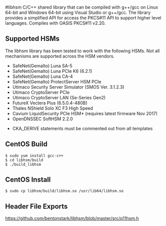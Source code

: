 #libhsm
C/C++ shared library that can be compiled with g++/gcc on Linux 64-bit and Windows 64-bit using Visual Studio or g++/gcc.  The library provides a simplified API for access the PKCS#11 API to support higher level languages.  Compiles with OASIS PKCS#11 v2.20. 

## Supported HSMs
The libhsm library has been tested to work with the following HSMs.  Not all mechanisms are supported across the HSM vendors.
- SafeNet(Gemalto) Luna SA-5
- SafeNet(Gemalto) Luna PCIe K6 (6.2.1)
- SafeNet(Gemalto) Luna CA-4
- SafeNet(Gemalto) ProtectServer HSM PCIe
- Utimaco Security Server Simulator (SMOS Ver. 3.1.2.3)
- Utimaco CryptoServer PCIe
- Utimaco CryptoServer LAN (Se-Series Gen2)
- FutureX Vectera Plus (6.5.0.4-480B)
- Thales NShield Solo XC F3 High Speed 
- Cavium LiquidSecurity PCIe HSM* (requires latest firmware Nov 2017)
- OpenDNSSEC SoftHSM 2.2.0
		
* CKA_DERIVE statements must be commented out from all templates		
		
## CentOS Build	
```
$ sudo yum install gcc-c++
$ cd libhsm/build
$ ./build_libhsm
```

## CentOS Install
```
$ sudo cp libhsm/build/libhsm.so /usr/lib64/libhsm.so
```
	
## Header File Exports

https://github.com/bentonstark/libhsm/blob/master/src/p11hsm.h
